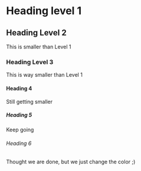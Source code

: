 # Heading level 1

## Heading Level 2 
This is smaller than Level 1

### Heading Level 3 
This is way smaller than Level 1 

#### Heading 4
Still getting smaller 

##### Heading 5 
Keep going

###### Heading 6
Thought we are done, but we just change the color ;)
